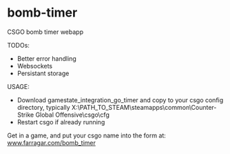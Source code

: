 # bomb-timer
CSGO bomb timer webapp

TODOs: 
 - Better error handling
 - Websockets
 - Persistant storage
 
 USAGE:
 
- Download gamestate_integration_go_timer and copy to your csgo config directory, typically X:\PATH_TO_STEAM\steamapps\common\Counter-Strike Global Offensive\csgo\cfg
- Restart csgo if already running
 
 Get in a game, and put your csgo name into the form at: 
 www.farragar.com/bomb_timer

